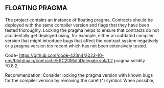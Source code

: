 ## FLOATING PRAGMA
The project contains an instance of floating pragma. Contracts should
be deployed with the same compiler version and flags that they have
been tested thoroughly. Locking the pragma helps to ensure that
contracts do not accidentally get deployed using, for example, either
an outdated compiler version that might introduce bugs that affect the
contract system negatively or a pragma version too recent which has not
been extensively tested.

Code- https://github.com/code-423n4/2023-10-ens/blob/main/contracts/ERC20MultiDelegate.sol#L2 
      pragma solidity ^0.8.2;

Recommendation:
Consider locking the pragma version with known bugs for the compiler
version by removing the caret (^) symbol. When possible,